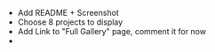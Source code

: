 - Add README + Screenshot
- Choose 8 projects to display
- Add Link to "Full Gallery" page, comment it for now
- 